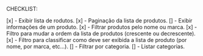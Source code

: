 CHECKLIST:

[x] - Exibir lista de rodutos.
[x] - Paginação da lista de produtos.
[] - Exibir informações de um produto.
[x] - Filtrar produtos pelo nome ou marca.
[x] - Filtro para mudar a ordem da lista de produtos (crescente ou decrescente).
[x] - Filtro para classificar como deve ser exibida a lista de produto (por nome, por marca, etc...).
[] - Filtrar por categoria.
[] - Listar categorias.